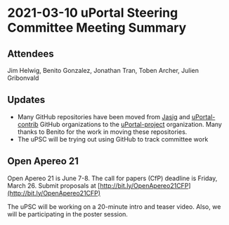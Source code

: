 # 2021-03-10 uPortal Steering Committee Meeting Summary

## Attendees
Jim Helwig, Benito Gonzalez, Jonathan Tran, Toben Archer, Julien Gribonvald

## Updates

* Many GitHub repositories have been moved from [Jasig](https://github.com/Jasig) and [uPortal-contrib](https://github.com/uPortal-contrib) GitHub organizations to the [uPortal-project](https://github.com/uPortal-project) organization. Many thanks to Benito for the work in moving these repositories.
* The uPSC will be trying out using GitHub to track committee work

## Open Apereo 21

Open Apereo 21 is June 7-8. The call for papers (CfP) deadline is Friday, March 26. Submit proposals at [http://bit.ly/OpenApereo21CFP](http://bit.ly/OpenApereo21CFP)

The uPSC will be working on a 20-minute intro and teaser video. Also, we will be participating in the poster session.
